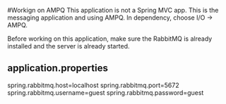 #Workign on AMPQ
This application is not a Spring MVC app. This is the messaging application and using AMPQ. In dependency, choose I/O -> AMPQ.

Before working on this application, make sure the RabbitMQ is already installed and the server is already started.

application.properties
-----------------------
spring.rabbitmq.host=localhost
spring.rabbitmq.port=5672
spring.rabbitmq.username=guest
spring.rabbitmq.password=guest



